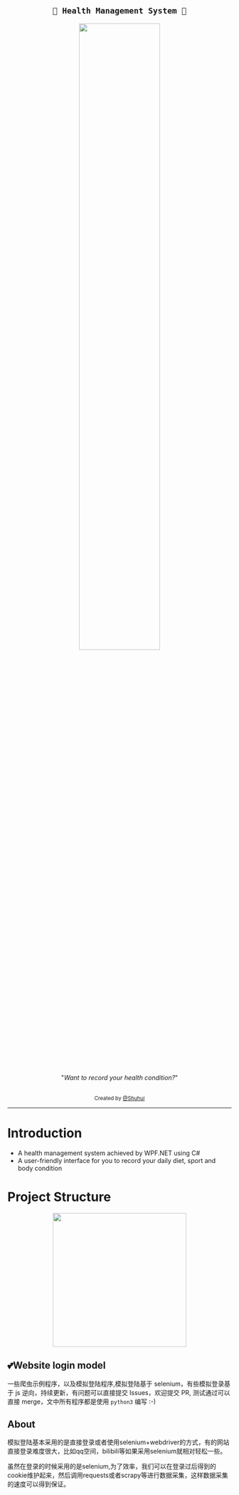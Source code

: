 <h2 align="center"><code>💪 Health Management System 🍙</code></h2>

<p align="center">
    <img src="https://github.com/FelixLin99/Health-Management-System/raw/master/img/health/1.jpg" 
         width="60%">
</p>

<p align="center">"<i>Want to record your health condition?</i>"</p>

<br>
<div align="center">
  <sub>Created by
  <a href="https://github.com/FelixLin99/">@Shuhui</a>
</div>

****
# Introduction
- A health management system achieved by WPF.NET using C#
- A user-friendly interface for you to record your daily diet, sport and body condition

# Project Structure
<div align=center>
    <img src="https://github.com/FelixLin99/Health-Management-System/raw/master/img/interface.jpg" height=300>
    </div> 


    
## 💕Website login model
一些爬虫示例程序，以及模拟登陆程序,模拟登陆基于 selenium，有些模拟登录基于 js 逆向，持续更新，有问题可以直接提交 Issues，欢迎提交 PR, 测试通过可以直接 merge，文中所有程序都是使用 ``python3`` 编写 :-)

## About

模拟登陆基本采用的是直接登录或者使用selenium+webdriver的方式，有的网站直接登录难度很大，比如qq空间，bilibili等如果采用selenium就相对轻松一些。

虽然在登录的时候采用的是selenium,为了效率，我们可以在登录过后得到的cookie维护起来，然后调用requests或者scrapy等进行数据采集，这样数据采集的速度可以得到保证。

